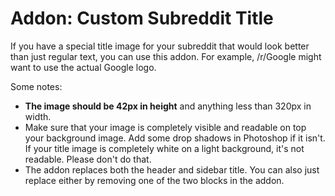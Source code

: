 # Addon: Custom Subreddit Title

If you have a special title image for your subreddit that would look better than just regular text, you can use this addon. For example, /r/Google might want to use the actual Google logo. 

Some notes:

* **The image should be 42px in height** and anything less than 320px in width.
* Make sure that your image is completely visible and readable on top your background image. Add some drop shadows in Photoshop if it isn't. If your title image is completely white on a light background, it's not readable. Please don't do that.
* The addon replaces both the header and sidebar title. You can also just replace either by removing one of the two blocks in the addon.
